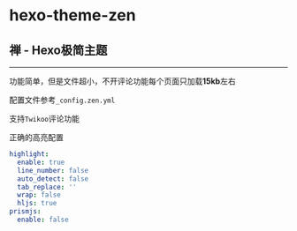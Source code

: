 # hexo-theme-zen
## 禅 - Hexo极简主题

---

功能简单，但是文件超小，不开评论功能每个页面只加载**15kb**左右

配置文件参考`_config.zen.yml`

支持`Twikoo`评论功能

正确的高亮配置
```yaml
highlight:
  enable: true
  line_number: false
  auto_detect: false
  tab_replace: ''
  wrap: false
  hljs: true
prismjs:
  enable: false
```
